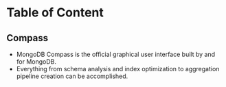 # Table of Content  
<!-- 
## Compass
https://www.mongodb.com/docs/compass/
-->

## Compass

- MongoDB Compass is the official graphical user interface built by and for MongoDB.
- Everything from schema analysis and index optimization to aggregation pipeline creation can be accomplished.
